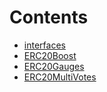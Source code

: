 

# Contents
- [interfaces](/erc-20/interfaces)
- [ERC20Boost](ERC20Boost.sol/abstract.ERC20Boost.md)
- [ERC20Gauges](ERC20Gauges.sol/abstract.ERC20Gauges.md)
- [ERC20MultiVotes](ERC20MultiVotes.sol/abstract.ERC20MultiVotes.md)
